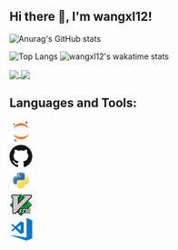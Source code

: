<!--<p align="center">
 <img width="100px" src="https://res.cloudinary.com/wangxl12/image/upload/v1594908242/logo_ccswme.svg" align="center" alt="GitHub Readme Stats" />
 <h2 align="center">GitHub Readme Stats</h2>
 <p align="center">Get dynamically generated GitHub stats on your readmes!</p>
</p>
  <p align="center">
    <a href="https://github.com/anuraghazra/github-readme-stats/actions">
      <img alt="Tests Passing" src="https://github.com/anuraghazra/github-readme-stats/workflows/Test/badge.svg" />
    </a>
    <a href="https://codecov.io/gh/anuraghazra/github-readme-stats">
      <img src="https://codecov.io/gh/anuraghazra/github-readme-stats/branch/master/graph/badge.svg" />
    </a>
    <a href="https://github.com/anuraghazra/github-readme-stats/issues">
      <img alt="Issues" src="https://img.shields.io/github/issues/anuraghazra/github-readme-stats?color=0088ff" />
    </a>
    <a href="https://github.com/anuraghazra/github-readme-stats/pulls">
      <img alt="GitHub pull requests" src="https://img.shields.io/github/issues-pr/anuraghazra/github-readme-stats?color=0088ff" />
    </a>
    <br />
    <br />
    <a href="https://a.paddle.com/v2/click/16413/119403?link=1227">
      <img src="https://img.shields.io/badge/Supported%20by-VSCode%20Power%20User%20%E2%86%92-gray.svg?colorA=655BE1&colorB=4F44D6&style=for-the-badge"/>
    </a>
    <a href="https://a.paddle.com/v2/click/16413/119403?link=2345">
      <img src="https://img.shields.io/badge/Supported%20by-Node%20Cli.com%20%E2%86%92-gray.svg?colorA=61c265&colorB=4CAF50&style=for-the-badge"/>
    </a>
  </p>
-->
<!--
  <p align="center">
    <a href="#demo">View Demo</a>
    ·
    <a href="https://github.com/anuraghazra/github-readme-stats/issues/new/choose">Report Bug</a>
    ·
    <a href="https://github.com/anuraghazra/github-readme-stats/issues/new/choose">Request Feature</a>
  </p>
  <p align="center">
    <a href="/docs/readme_fr.md">Français </a>
    ·
    <a href="/docs/readme_cn.md">简体中文</a>
    ·
    <a href="/docs/readme_es.md">Español</a>
    ·
    <a href="/docs/readme_de.md">Deutsch</a>
    ·
    <a href="/docs/readme_ja.md">日本語</a>
    ·
    <a href="/docs/readme_pt-BR.md">Português Brasileiro</a>
    ·
    <a href="/docs/readme_it.md">Italiano</a>
    ·
    <a href="/docs/readme_kr.md">한국어</a>
    .
    <a href="/docs/readme_nl.md">Nederlands</a>
    .
    <a href="/docs/readme_tr.md">Türkçe</a>
  </p>
</p>
<p align="center">Loved the project? Please consider <a href="https://www.paypal.me/anuraghazra">donating</a> to help it improve!
## Features
- [Languages and Tools](##Languages and Tools)
-->
## Hi there 👋, I'm wangxl12!


<!--
**wangxl12/wangxl12** is a ✨ _special_ ✨ repository because its `README.md` (this file) appears on your GitHub profile.

Here are some ideas to get you started:

- 🔭 I’m currently working on ...
- 🌱 I’m currently learning ...
- 👯 I’m looking to collaborate on ...
- 🤔 I’m looking for help with ...
- 💬 Ask me about ...
- 📫 How to reach me: ...
- 😄 Pronouns: ...
- ⚡ Fun fact: ...
-->
![Anurag's GitHub stats](https://github-readme-stats.vercel.app/api?username=wangxl12&hide=issues,prs&count_private=true&show_icons=true&theme=merko)

![Top Langs](https://github-readme-stats.vercel.app/api/top-langs/?username=wangxl12&count_private=true&show_icons=true&theme=merko&layout=compact)
![wangxl12's wakatime stats](https://github-readme-stats.vercel.app/api/wakatime?username=wangxl12&theme=merko)

<a href="https://github.com/wangxl12/DataStructure_Algorithms">
  <img align="center" src="https://github-readme-stats.vercel.app/api/pin/?username=wangxl12&repo=DataStructure_Algorithms&count_private=true&show_icons=true&theme=merko&show_owner=True" />
</a>
<a href="https://github.com/wangxl12/Panoramic-Segmentation-On-Traffic">
  <img align="center" src="https://github-readme-stats.vercel.app/api/pin/?username=wangxl12&repo=Panoramic-Segmentation-On-Traffic&count_private=true&show_icons=true&theme=merko&show_owner=True" />
</a>

## Languages and Tools:
<code><img height="40" src="https://raw.githubusercontent.com/wangxl12/wangxl12/main/asset/jupyter-notebook.png">
<code><img height="40" src="https://raw.githubusercontent.com/wangxl12/wangxl12/main/asset/github.png">
<code><img height="40" src="https://raw.githubusercontent.com/wangxl12/wangxl12/main/asset/python.png">
<code><img height="40" src="https://raw.githubusercontent.com/wangxl12/wangxl12/main/asset/vim.png">
<code><img height="40" src="https://raw.githubusercontent.com/wangxl12/wangxl12/main/asset/visual-studio-code.png">
  


 
